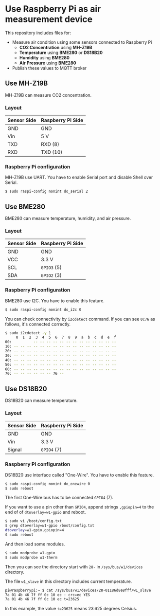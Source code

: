 # Use Raspberry Pi as air measurement device

This repository includes files for:

* Measure air condition using some sensors connected to Raspberry Pi
    * **CO2 Concentration** using **MH-Z19B**
    * **Temperature** using **BME280** or **DS18B20**
    * **Humidity** using **BME280**
    * **Air Pressure** using **BME280**
* Publish these values to MQTT broker


## Use MH-Z19B

MH-Z19B can measure CO2 concentration.


### Layout

| Sensor Side | Raspberry Pi Side |
|-|-|
| GND | GND |
| Vin | 5 V |
| TXD | RXD (8) |
| RXD | TXD (10) |


### Raspberry Pi configuration

MH-Z19B use UART. You have to enable Serial port and disable Shell over Serial.

```sh
$ sudo raspi-config nonint do_serial 2
```


## Use BME280

BME280 can measure temperature, humidity, and air pressure.


### Layout

| Sensor Side | Raspberry Pi Side |
|-|-|
| GND | GND |
| VCC | 3.3 V |
| SCL | `GPIO3` (5) |
| SDA | `GPIO2` (3) |


### Raspberry Pi configuration

BME280 use I2C. You have to enable this feature.

```sh
$ sudo raspi-config nonint do_i2c 0
```

You can check connectivity by `i2cdetect` command. If you can see `0c76` as follows, it's connected correctly.

```sh
$ sudo i2cdetect -y 1
     0  1  2  3  4  5  6  7  8  9  a  b  c  d  e  f
00:          -- -- -- -- -- -- -- -- -- -- -- -- -- 
10: -- -- -- -- -- -- -- -- -- -- -- -- -- -- -- -- 
20: -- -- -- -- -- -- -- -- -- -- -- -- -- -- -- -- 
30: -- -- -- -- -- -- -- -- -- -- -- -- -- -- -- -- 
40: -- -- -- -- -- -- -- -- -- -- -- -- -- -- -- -- 
50: -- -- -- -- -- -- -- -- -- -- -- -- -- -- -- -- 
60: -- -- -- -- -- -- -- -- -- -- -- -- -- -- -- -- 
70: -- -- -- -- -- -- 76 --            
```

## Use DS18B20

DS18B20 can measure temperature.


### Layout

| Sensor Side | Raspberry Pi Side |
|-|-|
| GND | GND |
| Vin | 3.3 V |
| Signal | `GPIO4` (7) |


### Raspberry Pi configuration

DS18B20 use interface called "One-Wire". You have to enable this feature.

```sh
$ sudo raspi-config nonint do_onewire 0
$ sudo reboot
```

The first One-Wire bus has to be connected `GPIO4` (7).

If you want to use a pin other than `GPIO4`, append strings `,gpiopin=4` to the end of of `dtoverlay=w1-gpio` and reboot.

```sh
$ sudo vi /boot/config.txt
$ grep dtoverlay=w1-gpio /boot/config.txt
dtoverlay=w1-gpio,gpiopin=4
$ sudo reboot
```

And then load some modules.

```sh
$ sudo modprobe w1-gpio
$ sudo modprobe w1-therm
```

Then you can see the directory start with `28-` in `/sys/bus/w1/devices` directory. 

The file `w1_slave` in this directory includes current temperature.

```sh
pi@raspberrypi:~ $ cat /sys/bus/w1/devices/28-01186d8e8fff/w1_slave 
7a 01 4b 46 7f ff 0c 10 ec : crc=ec YES
7a 01 4b 46 7f ff 0c 10 ec t=23625
```

In this example, the value `t=23625` means 23.625 degrees Celsius.

